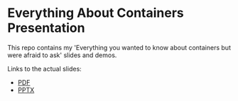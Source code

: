 # Everything About Containers Presentation

This repo contains my 'Everything you wanted to know about containers but were afraid to ask' slides and demos.

Links to the actual slides:

- [PDF](./Slides.pdf)
- [PPTX](./Slides.pptx)
